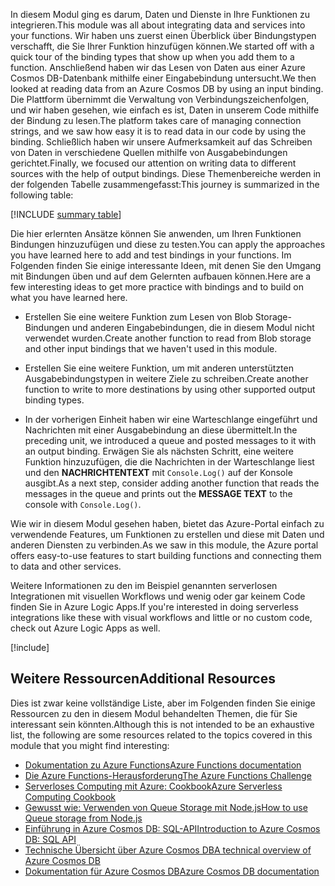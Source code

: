 <span data-ttu-id="52dee-101">In diesem Modul ging es darum, Daten und Dienste in Ihre Funktionen zu integrieren.</span><span class="sxs-lookup"><span data-stu-id="52dee-101">This module was all about integrating data and services into your functions.</span></span> <span data-ttu-id="52dee-102">Wir haben uns zuerst einen Überblick über Bindungstypen verschafft, die Sie Ihrer Funktion hinzufügen können.</span><span class="sxs-lookup"><span data-stu-id="52dee-102">We started off with a quick tour of the binding types that show up when you add them to a function.</span></span> <span data-ttu-id="52dee-103">Anschließend haben wir das Lesen von Daten aus einer Azure Cosmos DB-Datenbank mithilfe einer Eingabebindung untersucht.</span><span class="sxs-lookup"><span data-stu-id="52dee-103">We then looked at reading data from an Azure Cosmos DB by using an input binding.</span></span> <span data-ttu-id="52dee-104">Die Plattform übernimmt die Verwaltung von Verbindungszeichenfolgen, und wir haben gesehen, wie einfach es ist, Daten in unserem Code mithilfe der Bindung zu lesen.</span><span class="sxs-lookup"><span data-stu-id="52dee-104">The platform takes care of managing connection strings, and we saw how easy it is to read data in our code by using the binding.</span></span> <span data-ttu-id="52dee-105">Schließlich haben wir unsere Aufmerksamkeit auf das Schreiben von Daten in verschiedene Quellen mithilfe von Ausgabebindungen gerichtet.</span><span class="sxs-lookup"><span data-stu-id="52dee-105">Finally, we focused our attention on writing data to different sources with the help of output bindings.</span></span> <span data-ttu-id="52dee-106">Diese Themenbereiche werden in der folgenden Tabelle zusammengefasst:</span><span class="sxs-lookup"><span data-stu-id="52dee-106">This journey is summarized in the following table:</span></span>

[!INCLUDE [summary table](./summary-table.md)]

<span data-ttu-id="52dee-107">Die hier erlernten Ansätze können Sie anwenden, um Ihren Funktionen Bindungen hinzuzufügen und diese zu testen.</span><span class="sxs-lookup"><span data-stu-id="52dee-107">You can apply the approaches you have learned here to add and test bindings in your functions.</span></span> <span data-ttu-id="52dee-108">Im Folgenden finden Sie einige interessante Ideen, mit denen Sie den Umgang mit Bindungen üben und auf dem Gelernten aufbauen können.</span><span class="sxs-lookup"><span data-stu-id="52dee-108">Here are a few interesting ideas to get more practice with bindings and to build on what you have learned here.</span></span>

* <span data-ttu-id="52dee-109">Erstellen Sie eine weitere Funktion zum Lesen von Blob Storage-Bindungen und anderen Eingabebindungen, die in diesem Modul nicht verwendet wurden.</span><span class="sxs-lookup"><span data-stu-id="52dee-109">Create another function to read from Blob storage and other input bindings that we haven't used in this module.</span></span>

* <span data-ttu-id="52dee-110">Erstellen Sie eine weitere Funktion, um mit anderen unterstützten Ausgabebindungstypen in weitere Ziele zu schreiben.</span><span class="sxs-lookup"><span data-stu-id="52dee-110">Create another function to write to more destinations by using other supported output binding types.</span></span>

* <span data-ttu-id="52dee-111">In der vorherigen Einheit haben wir eine Warteschlange eingeführt und Nachrichten mit einer Ausgabebindung an diese übermittelt.</span><span class="sxs-lookup"><span data-stu-id="52dee-111">In the preceding unit, we introduced a queue and posted messages to it with an output binding.</span></span> <span data-ttu-id="52dee-112">Erwägen Sie als nächsten Schritt, eine weitere Funktion hinzuzufügen, die die Nachrichten in der Warteschlange liest und den **NACHRICHTENTEXT** mit `Console.Log()` auf der Konsole ausgibt.</span><span class="sxs-lookup"><span data-stu-id="52dee-112">As a next step, consider adding another function that reads the messages in the queue and prints out the **MESSAGE TEXT** to the console with `Console.Log()`.</span></span>

<span data-ttu-id="52dee-113">Wie wir in diesem Modul gesehen haben, bietet das Azure-Portal einfach zu verwendende Features, um Funktionen zu erstellen und diese mit Daten und anderen Diensten zu verbinden.</span><span class="sxs-lookup"><span data-stu-id="52dee-113">As we saw in this module, the Azure portal offers easy-to-use features to start building functions and connecting them to data and other services.</span></span>

<span data-ttu-id="52dee-114">Weitere Informationen zu den im Beispiel genannten serverlosen Integrationen mit visuellen Workflows und wenig oder gar keinem Code finden Sie in Azure Logic Apps.</span><span class="sxs-lookup"><span data-stu-id="52dee-114">If you're interested in doing serverless integrations like these with visual workflows and little or no custom code, check out Azure Logic Apps as well.</span></span>

[!include[](../../../includes/azure-sandbox-cleanup.md)]

## <a name="additional-resources"></a><span data-ttu-id="52dee-115">Weitere Ressourcen</span><span class="sxs-lookup"><span data-stu-id="52dee-115">Additional Resources</span></span>

<span data-ttu-id="52dee-116">Dies ist zwar keine vollständige Liste, aber im Folgenden finden Sie einige Ressourcen zu den in diesem Modul behandelten Themen, die für Sie interessant sein könnten.</span><span class="sxs-lookup"><span data-stu-id="52dee-116">Although this is not intended to be an exhaustive list, the following are some resources related to the topics covered in this module that you might find interesting:</span></span>

* [<span data-ttu-id="52dee-117">Dokumentation zu Azure Functions</span><span class="sxs-lookup"><span data-stu-id="52dee-117">Azure Functions documentation</span></span>](https://docs.microsoft.com/azure/azure-functions/)
* [<span data-ttu-id="52dee-118">Die Azure Functions-Herausforderung</span><span class="sxs-lookup"><span data-stu-id="52dee-118">The Azure Functions Challenge</span></span>](https://aka.ms/afc)
* [<span data-ttu-id="52dee-119">Serverloses Computing mit Azure: Cookbook</span><span class="sxs-lookup"><span data-stu-id="52dee-119">Azure Serverless Computing Cookbook</span></span>](https://azure.microsoft.com/resources/azure-serverless-computing-cookbook/)
* [<span data-ttu-id="52dee-120">Gewusst wie: Verwenden von Queue Storage mit Node.js</span><span class="sxs-lookup"><span data-stu-id="52dee-120">How to use Queue storage from Node.js</span></span>](https://docs.microsoft.com/azure/storage/queues/storage-nodejs-how-to-use-queues)
* [<span data-ttu-id="52dee-121">Einführung in Azure Cosmos DB: SQL-API</span><span class="sxs-lookup"><span data-stu-id="52dee-121">Introduction to Azure Cosmos DB: SQL API</span></span>](https://docs.microsoft.com/azure/cosmos-db/sql-api-introduction)
* [<span data-ttu-id="52dee-122">Technische Übersicht über Azure Cosmos DB</span><span class="sxs-lookup"><span data-stu-id="52dee-122">A technical overview of Azure Cosmos DB</span></span>](https://azure.microsoft.com/blog/a-technical-overview-of-azure-cosmos-db/)
* [<span data-ttu-id="52dee-123">Dokumentation für Azure Cosmos DB</span><span class="sxs-lookup"><span data-stu-id="52dee-123">Azure Cosmos DB documentation</span></span>](https://docs.microsoft.com/azure/cosmos-db/)
